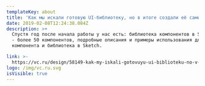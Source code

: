 ```yaml
---
templateKey: about
title: 'Как мы искали готовую UI-библиотеку, но в итоге создали её сами'
date: 2019-02-08T12:24:38.084Z
description: >+
  Спустя год после начала работы у нас есть: библиотека компонентов в Storybook
  - более 50 компонентов, подробные описания и примеры использования для каждого
  компонента и библиотека в Sketch.

link: >-
  https://vc.ru/design/58149-kak-my-iskali-gotovuyu-ui-biblioteku-no-v-itoge-sozdali-ee-sami
logo: /img/vc.ru.svg
isVisible: true
---
```


